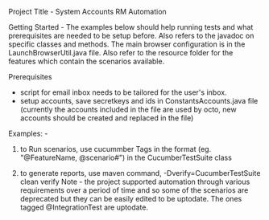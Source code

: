 Project Title - System Accounts RM Automation

Getting Started -
The examples below should help running tests and what prerequisites
are needed to be setup before. Also refers to the javadoc on
specific classes and methods. The main browser configuration
is in the LaunchBrowserUtil.java file.
Also refer to the resource folder for the features which contain
the scenarios available.

Prerequisites
- script for email inbox needs to be tailored for the user's inbox.
- setup accounts, save secretkeys and ids in ConstantsAccounts.java file
(currently the accounts included in the file are used by octo, new accounts
should be created and replaced in the file)

Examples: -
1) to Run scenarios, use cucummber Tags in the format (eg. "@FeatureName, @scenario#")
in the CucumberTestSuite class

2) to generate reports, use maven command, -Dverify=CucumberTestSuite clean verify
Note - the project supported automation through various requirements
over a period of time and so some of the scenarios are deprecated but
they can be easily edited to be uptodate. The ones tagged @IntegrationTest
are uptodate.
